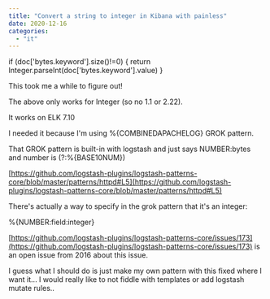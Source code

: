 ```yaml
---
title: "Convert a string to integer in Kibana with painless"
date: 2020-12-16
categories: 
  - "it"
---
```


if (doc\['bytes.keyword'\].size()!=0) {
    return Integer.parseInt(doc\['bytes.keyword'\].value)
}

This took me a while to figure out!

The above only works for Integer (so no 1.1 or 2.22).

It works on ELK 7.10

I needed it because I'm using %{COMBINEDAPACHELOG} GROK pattern.

That GROK pattern is built-in with logstash and just says NUMBER:bytes and number is (?:%{BASE10NUM})

[https://github.com/logstash-plugins/logstash-patterns-core/blob/master/patterns/httpd#L5](https://github.com/logstash-plugins/logstash-patterns-core/blob/master/patterns/httpd#L5)

There's actually a way to specify in the grok pattern that it's an integer:

%{NUMBER:field:integer}

[https://github.com/logstash-plugins/logstash-patterns-core/issues/173](https://github.com/logstash-plugins/logstash-patterns-core/issues/173) is an open issue from 2016 about this issue.

I guess what I should do is just make my own pattern with this fixed where I want it... I would really like to not fiddle with templates or add logstash mutate rules..
